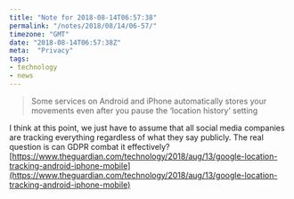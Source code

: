 ```yaml
---
title: "Note for 2018-08-14T06:57:38"
permalink: "/notes/2018/08/14/06-57/"
timezone: "GMT"
date: "2018-08-14T06:57:38Z"
meta:  "Privacy"
tags:
- technology
- news
---
```


> Some services on Android and iPhone automatically stores your movements even after you pause the ‘location history’ setting

I think at this point, we just have to assume that all social media companies are tracking everything regardless of what they say publicly. The real question is can GDPR combat it effectively?
[https://www.theguardian.com/technology/2018/aug/13/google-location-tracking-android-iphone-mobile](https://www.theguardian.com/technology/2018/aug/13/google-location-tracking-android-iphone-mobile)
